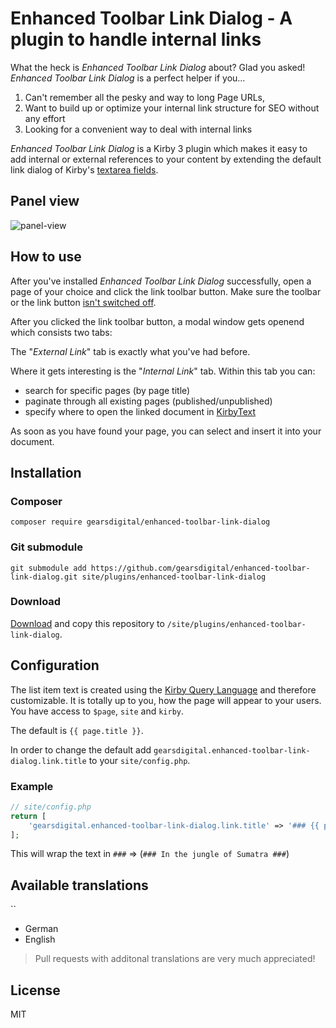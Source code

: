 # Enhanced Toolbar Link Dialog - A plugin to handle internal links

What the heck is *Enhanced Toolbar Link Dialog* about? Glad you asked! *Enhanced Toolbar Link Dialog* is a perfect helper if you…

1. Can't remember all the pesky and way to long Page URLs,
2. Want to build up or optimize your internal link structure for SEO without any effort
3. Looking for a convenient way to deal with internal links

*Enhanced Toolbar Link Dialog* is a Kirby 3 plugin which makes it easy to add internal or external references to your content by extending the default link dialog of Kirby's [textarea fields](https://getkirby.com/docs/reference/panel/fields/textarea#toolbar).

## Panel view

![panel-view](https://user-images.githubusercontent.com/965069/72836833-a97fc600-3c8d-11ea-958f-76af3d919ec4.gif)

## How to use

After you've installed *Enhanced Toolbar Link Dialog* successfully, open a page of your choice and click the link toolbar button. Make sure the toolbar or the link button [isn't switched off](https://getkirby.com/docs/reference/panel/fields/textarea#toolbar__disabling-the-toolbar).

After you clicked the link toolbar button, a modal window gets openend which consists two tabs:

The "*External Link*" tab is exactly what you've had before.

Where it gets interesting is the "*Internal Link*" tab. Within this tab you can:

- search for specific pages (by page title)
- paginate through all existing pages (published/unpublished)
- specify where to open the linked document in [KirbyText](https://getkirby.com/docs/reference/text/kirbytags)

As soon as you have found your page, you can select and insert it into your document.

## Installation

### Composer

```
composer require gearsdigital/enhanced-toolbar-link-dialog
```

### Git submodule

```
git submodule add https://github.com/gearsdigital/enhanced-toolbar-link-dialog.git site/plugins/enhanced-toolbar-link-dialog
```

### Download

[Download](https://github.com/gearsdigital/enhanced-toolbar-link-dialog/releases/latest) and copy this repository to `/site/plugins/enhanced-toolbar-link-dialog`.

## Configuration

The list item text is created using the [Kirby Query Language](https://getkirby.com/docs/guide/blueprints/query-language) and therefore customizable. It is totally up to you, how the page will appear to your users. You have access to `$page`, `site` and `kirby`.

The default is `{{ page.title }}`.

In order to change the default add `gearsdigital.enhanced-toolbar-link-dialog.link.title` to your `site/config.php`.

### Example
```php
// site/config.php
return [
    'gearsdigital.enhanced-toolbar-link-dialog.link.title' => '### {{ page.title }} ###',
];
```

This will wrap the text in `###` => (`### In the jungle of Sumatra ###`)

## Available translations
``
- German
- English

> Pull requests with additonal translations are very much appreciated!

## License

MIT

